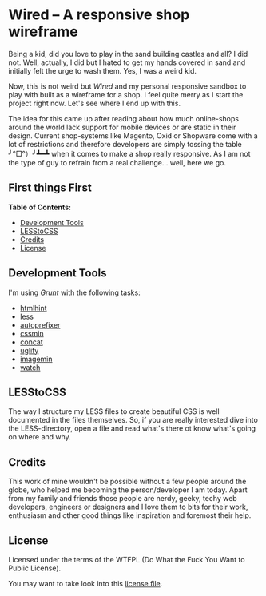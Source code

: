 # Wired – A responsive shop wireframe

Being a kid, did you love to play in the sand building castles and all? I did not. Well, actually, I did but I hated to get my hands covered in sand and initially felt the urge to wash them. Yes, I was a weird kid.

Now, this is not weird but *Wired* and my personal responsive sandbox to play with built as a wireframe for a shop. I feel quite merry as I start the project right now. Let's see where I end up with this.

The idea for this came up after reading about how much online-shops around the world lack support for mobile devices or are static in their design. Current shop-systems like Magento, Oxid or Shopware come with a lot of restrictions and therefore developers are simply tossing the table ╯°□°）╯┻━┻ when it comes to make a shop really responsive. As I am not the type of guy to refrain from a real challenge... well, here we go.

## First things First

**Table of Contents:**

- [Development Tools](#development-tools)
- [LESStoCSS](#lesstocss)
- [Credits](#credits)
- [License](#license)

## Development Tools

I'm using *[Grunt](http://gruntjs.com)* with the following tasks:

- [htmlhint](https://github.com/yaniswang/grunt-htmlhint)
- [less](https://github.com/gruntjs/grunt-contrib-less)
- [autoprefixer](https://github.com/nDmitry/grunt-autoprefixer)
- [cssmin](https://github.com/gruntjs/grunt-contrib-cssmin)
- [concat](https://github.com/gruntjs/grunt-contrib-concat)
- [uglify](https://github.com/gruntjs/grunt-contrib-uglify)
- [imagemin](https://github.com/gruntjs/grunt-contrib-imagemin)
- [watch](https://github.com/gruntjs/grunt-contrib-watch)

## LESStoCSS

The way I structure my LESS files to create beautiful CSS is well documented in the files themselves. So, if you are really interested dive into the LESS-directory, open a file and read what's there ot know what's going on where and why.

## Credits

This work of mine wouldn't be possible without a few people around the globe, who helped me becoming the person/developer I am today. Apart from my family and friends those people are nerdy, geeky, techy web developers, engineers or designers and I love them to bits for their work, enthusiasm and other good things like inspiration and foremost their help.

## License

Licensed under the terms of the WTFPL (Do What the Fuck You Want to Public License).

You may want to take look into this [license file](https://github.com/MarcoKunz/responsive-wireframe/blob/master/LICENSE.md).